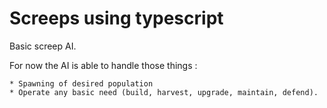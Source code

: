 # Screeps using typescript

Basic screep AI.

For now the AI is able to handle those things :

    * Spawning of desired population
    * Operate any basic need (build, harvest, upgrade, maintain, defend).
